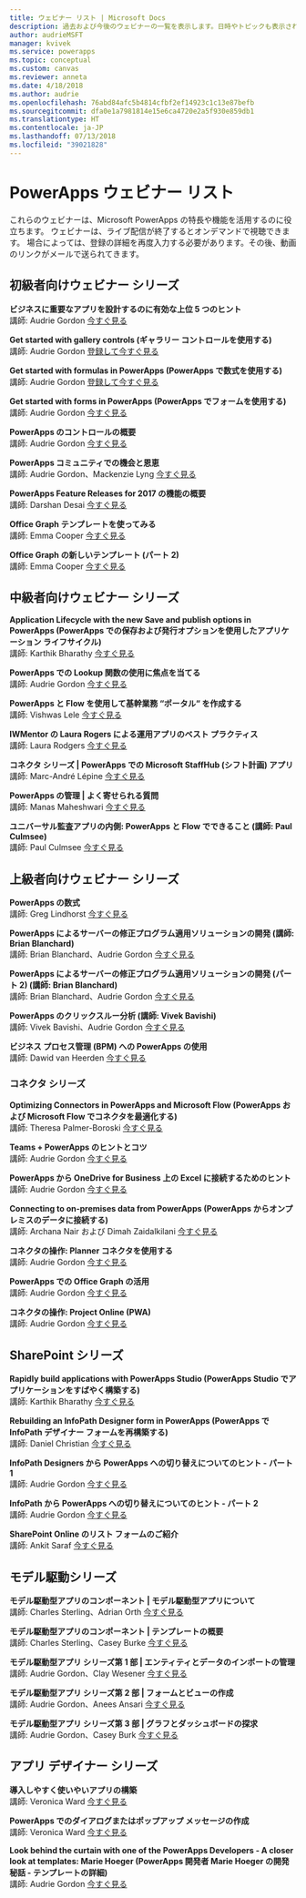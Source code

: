 ```yaml
---
title: ウェビナー リスト | Microsoft Docs
description: 過去および今後のウェビナーの一覧を表示します。日時やトピックも表示されます。
author: audrieMSFT
manager: kvivek
ms.service: powerapps
ms.topic: conceptual
ms.custom: canvas
ms.reviewer: anneta
ms.date: 4/18/2018
ms.author: audrie
ms.openlocfilehash: 76abd84afc5b4814cfbf2ef14923c1c13e87befb
ms.sourcegitcommit: dfa0e1a7981814e15e6ca4720e2a5f930e859db1
ms.translationtype: HT
ms.contentlocale: ja-JP
ms.lasthandoff: 07/13/2018
ms.locfileid: "39021828"
---
```

# <a name="powerapps-webinar-listing"></a>PowerApps ウェビナー リスト #
これらのウェビナーは、Microsoft PowerApps の特長や機能を活用するのに役立ちます。 ウェビナーは、ライブ配信が終了するとオンデマンドで視聴できます。 場合によっては、登録の詳細を再度入力する必要があります。その後、動画のリンクがメールで送られてきます。 

## <a name="beginner-webinar-series"></a>初級者向けウェビナー シリーズ ##
**ビジネスに重要なアプリを設計するのに有効な上位 5 つのヒント**
<br>講師: Audrie Gordon [今すぐ見る](https://powerusers.microsoft.com/t5/Live-Events-and-Webinars/Top-5-tips-for-designing-and-building-PowerApps-that-mean/m-p/116843)

**Get started with gallery controls (ギャラリー コントロールを使用する)**
<br>講師: Audrie Gordon [登録して今すぐ見る](https://info.microsoft.com/US-EAD-WBNR-FY17-02Feb-28-GettingStartedwithPowerAppsGalleries300759_01Registration-ForminBody.html)

**Get started with formulas in PowerApps (PowerApps で数式を使用する)**
<br>講師: Audrie Gordon [登録して今すぐ見る](https://info.microsoft.com/US-EAD-WBNR-FY17-03Mar-14-GettingStartedwithPowerAppsFormulas300770_01Registration-ForminBody.html)

**Get started with forms in PowerApps (PowerApps でフォームを使用する)**
<br>講師: Audrie Gordon [今すぐ見る](https://powerusers.microsoft.com/t5/Live-Events-and-Webinars/Getting-Started-with-PowerApp-Forms/m-p/116842)

**PowerApps のコントロールの概要**
<br>講師: Audrie Gordon [今すぐ見る](https://powerusers.microsoft.com/t5/Live-Events-and-Webinars/Introduction-to-PowerApps-Controls/m-p/116844)

**PowerApps コミュニティでの機会と恩恵**
<br> 講師: Audrie Gordon、Mackenzie Lyng [今すぐ見る](https://powerusers.microsoft.com/t5/Live-Events-and-Webinars/PowerApps-Community-Opportunities-and-Rewards/m-p/116856)

**PowerApps Feature Releases for 2017 の機能の概要**
<br>講師: Darshan Desai [今すぐ見る](https://powerusers.microsoft.com/t5/Live-Events-and-Webinars/Overview-of-PowerApps-Feature-Releases-for-2017/m-p/116858)

**Office Graph テンプレートを使ってみる**
<br>講師: Emma Cooper [今すぐ見る](https://powerusers.microsoft.com/t5/Live-Events-and-Webinars/Getting-Started-New-Office-Graph-Templates-Part-1-by-Emma-Cooper/m-p/81860)

**Office Graph の新しいテンプレート (パート 2)**
<br>講師: Emma Cooper [今すぐ見る](https://powerusers.microsoft.com/t5/Live-Events-and-Webinars/Getting-Started-New-Office-Graph-Templates-Part-2-by-Emma-Cooper/m-p/116840)

## <a name="intermediate-webinar-series"></a>中級者向けウェビナー シリーズ ##
**Application Lifecycle with the new Save and publish options in PowerApps (PowerApps での保存および発行オプションを使用したアプリケーション ライフサイクル)**
<br>講師: Karthik Bharathy [今すぐ見る](https://powerusers.microsoft.com/t5/Live-Events-and-Webinars/Application-LIfecycle-with-the-new-Save-and-publish-options-in/m-p/116860)

**PowerApps での Lookup 関数の使用に焦点を当てる**
<br>講師: Audrie Gordon [今すぐ見る](https://powerusers.microsoft.com/t5/Live-Events-and-Webinars/PowerApps-Focus-on-Using-the-Lookup-Function/m-p/116866)

**PowerApps と Flow を使用して基幹業務 “ポータル“ を作成する**
<br>講師: Vishwas Lele [今すぐ見る](https://powerusers.microsoft.com/t5/Live-Events-and-Webinars/Using-PowerApps-and-Flow-to-create-Line-of-Business-portals-by/m-p/116869)

**IWMentor の Laura Rogers による運用アプリのベスト プラクティス**
<br>講師: Laura Rodgers [今すぐ見る](https://powerusers.microsoft.com/t5/Live-Events-and-Webinars/Laura-Rogers-from-IWMentor-Shares-Best-Practices-for-Production/m-p/116871)

**コネクタ シリーズ | PowerApps での Microsoft StaffHub (シフト計画) アプリ**
<br>講師: Marc-André Lépine [今すぐ見る](https://powerusers.microsoft.com/t5/Live-Events-and-Webinars/Connector-Series-Shift-Scheduling-Apps-with-PowerApps-StaffHub/m-p/122036)

**PowerApps の管理 | よく寄せられる質問**
<br>講師: Manas Maheshwari [今すぐ見る](https://powerusers.microsoft.com/t5/Live-Events-and-Webinars/PowerApps-Administration-FAQ/m-p/127369#M44)

**ユニバーサル監査アプリの内側: PowerApps と Flow でできること (講師: Paul Culmsee)**
<br>講師: Paul Culmsee [今すぐ見る](https://powerusers.microsoft.com/t5/Live-Events-and-Webinars/Inside-the-Universal-Audit-App-See-what-PowerApps-and-Flow-are/m-p/127370#M45)

## <a name="advanced-webinar-series"></a>上級者向けウェビナー シリーズ ##
**PowerApps の数式**
<br>講師: Greg Lindhorst [今すぐ見る](https://powerusers.microsoft.com/t5/Live-Events-and-Webinars/Deep-dive-on-formulas-by-Greg-Lindhorst/m-p/116899)

**PowerApps によるサーバーの修正プログラム適用ソリューションの開発 (講師: Brian Blanchard)**
<br>講師: Brian Blanchard、Audrie Gordon [今すぐ見る](https://powerusers.microsoft.com/t5/Live-Events-and-Webinars/Building-Server-Patching-Solutions-with-PowerApps-by-Brian/m-p/116901)

**PowerApps によるサーバーの修正プログラム適用ソリューションの開発 (パート 2) (講師: Brian Blanchard)**
<br>講師: Brian Blanchard、Audrie Gordon [今すぐ見る](https://powerusers.microsoft.com/t5/Live-Events-and-Webinars/Building-Server-Patching-Solutions-with-PowerApps-by-Brian/m-p/116902)

**PowerApps のクリックスルー分析 (講師: Vivek Bavishi)**
<br>講師: Vivek Bavishi、Audrie Gordon [今すぐ見る](https://powerusers.microsoft.com/t5/Live-Events-and-Webinars/Click-Through-PowerApps-Analytics-by-Vivek-Bavishi/m-p/116906)

 **ビジネス プロセス管理 (BPM) への PowerApps の使用**
<br>講師: Dawid van Heerden [今すぐ見る](https://powerusers.microsoft.com/t5/Live-Events-and-Webinars/Using-PowerApps-and-Flow-for-Business-Process-Management/m-p/116907)

### <a name="connector-series"></a>コネクタ シリーズ ###
**Optimizing Connectors in PowerApps and Microsoft Flow (PowerApps および Microsoft Flow でコネクタを最適化する)**
<br>講師: Theresa Palmer-Boroski [今すぐ見る](https://powerusers.microsoft.com/t5/Live-Events-and-Webinars/Optimizing-Connectors-in-PowerApps-and-Microsoft-Flow-by-Theresa/m-p/116874)

**Teams + PowerApps のヒントとコツ**
<br>講師: Audrie Gordon [今すぐ見る](https://powerusers.microsoft.com/t5/Live-Events-and-Webinars/Teams-PowerApps-Tips-and-Tricks/m-p/116846)

**PowerApps から OneDrive for Business 上の Excel に接続するためのヒント**
<br>講師: Audrie Gordon [今すぐ見る](https://powerusers.microsoft.com/t5/Live-Events-and-Webinars/Pro-tips-for-connecting-to-Excel-from-PowerApps-by-Audrie-Gordon/m-p/116881)

**Connecting to on-premises data from PowerApps (PowerApps からオンプレミスのデータに接続する)**
<br>講師: Archana Nair および Dimah Zaidalkilani [今すぐ見る](https://powerusers.microsoft.com/t5/Live-Events-and-Webinars/Connecting-to-On-Premises-Data-from-PowerApps/m-p/116885)

**コネクタの操作: Planner コネクタを使用する**
<br> 講師: Audrie Gordon [今すぐ見る](https://powerusers.microsoft.com/t5/Live-Events-and-Webinars/Using-the-Planner-Connector/m-p/116886)

**PowerApps での Office Graph の活用**
<br>講師: Audrie Gordon [今すぐ見る](https://powerusers.microsoft.com/t5/Live-Events-and-Webinars/The-Power-of-Office-Graph-with-PowerApps/m-p/116888)

**コネクタの操作: Project Online (PWA)**
<br>講師: Audrie Gordon [今すぐ見る](https://powerusers.microsoft.com/t5/Live-Events-and-Webinars/Connecting-to-Project-Online-PWA/m-p/116889)

## <a name="sharepoint-series"></a>SharePoint シリーズ ##
**Rapidly build applications with PowerApps Studio (PowerApps Studio でアプリケーションをすばやく構築する)**
<br>講師: Karthik Bharathy [今すぐ見る](https://powerusers.microsoft.com/t5/Live-Events-and-Webinars/Rapidly-build-applications-with-PowerApps-Studio/m-p/116849)

**Rebuilding an InfoPath Designer form in PowerApps (PowerApps で InfoPath デザイナー フォームを再構築する)**
<br>講師: Daniel Christian [今すぐ見る](https://powerusers.microsoft.com/t5/Live-Events-and-Webinars/Rebuilding-an-InfoPath-Designer-Form/m-p/116909)

**InfoPath Designers から PowerApps への切り替えについてのヒント - パート 1**
<br>講師: Audrie Gordon [今すぐ見る](https://powerusers.microsoft.com/t5/Live-Events-and-Webinars/Tips-for-InfoPath-Designers-Transitioning-to-PowerApps-Part-1/m-p/116910)

**InfoPath から PowerApps への切り替えについてのヒント - パート 2**
<br>講師: Audrie Gordon [今すぐ見る](https://powerusers.microsoft.com/t5/Live-Events-and-Webinars/Tips-for-InfoPath-Designers-Transitioning-to-PowerApps-Part-2/m-p/116912)

**SharePoint Online のリスト フォームのご紹介**
<br>講師: Ankit Saraf [今すぐ見る](https://powerusers.microsoft.com/t5/Live-Events-and-Webinars/Introducing-List-Forms-in-SharePoint-Online/m-p/116916)

## <a name="model-driven-series"></a>モデル駆動シリーズ ##
**モデル駆動型アプリのコンポーネント | モデル駆動型アプリについて**
<br>講師: Charles Sterling、Adrian Orth [今すぐ見る](https://powerusers.microsoft.com/t5/Live-Events-and-Webinars/Model-Driven-App-Series-Introduction-to-Model-Driven-Apps/m-p/116820)

**モデル駆動型アプリのコンポーネント | テンプレートの概要**
<br>講師: Charles Sterling、Casey Burke [今すぐ見る](https://powerusers.microsoft.com/t5/Live-Events-and-Webinars/Understanding-Model-Driven-App-Templates/m-p/116833)

**モデル駆動型アプリ シリーズ第 1 部 | エンティティとデータのインポートの管理**
<br>講師: Audrie Gordon、Clay Wesener [今すぐ見る](https://powerusers.microsoft.com/t5/Live-Events-and-Webinars/Model-Driven-App-Components-Part-1-Managing-Entities-and-Data/m-p/116837)

**モデル駆動型アプリ シリーズ第 2 部 | フォームとビューの作成**
<br>講師: Audrie Gordon、Anees Ansari [今すぐ見る](https://powerusers.microsoft.com/t5/Live-Events-and-Webinars/Model-Driven-App-Components-Part-2-Creating-Forms-and-Views-with/m-p/116838)

**モデル駆動型アプリ シリーズ第 3 部 | グラフとダッシュボードの探求**
<br>講師: Audrie Gordon、Casey Burk [今すぐ見る](https://powerusers.microsoft.com/t5/Live-Events-and-Webinars/Model-Driven-App-Components-Part-3-Exploring-Charts-and/m-p/119732)

## <a name="app-designer-series"></a>アプリ デザイナー シリーズ ##
**導入しやすく使いやいアプリの構築**
<br>講師: Veronica Ward [今すぐ見る](https://powerusers.microsoft.com/t5/Live-Events-and-Webinars/Building-Apps-for-Adoption-and-Usability-with-Veronica-Ward/m-p/117625#M38)

**PowerApps でのダイアログまたはポップアップ メッセージの作成**
<br>講師: Veronica Ward [今すぐ見る](https://powerusers.microsoft.com/t5/Live-Events-and-Webinars/Building-Dialogs-in-PowerApps-by-Veronica-Ward/m-p/117627#M39)

**Look behind the curtain with one of the PowerApps Developers - A closer look at templates: Marie Hoeger (PowerApps 開発者 Marie Hoeger の開発秘話 - テンプレートの詳細)**
<br>講師: Audrie Gordon [今すぐ見る](https://powerusers.microsoft.com/t5/Live-Events-and-Webinars/Developer-Intro-and-Discussing-Templates/m-p/116848)
